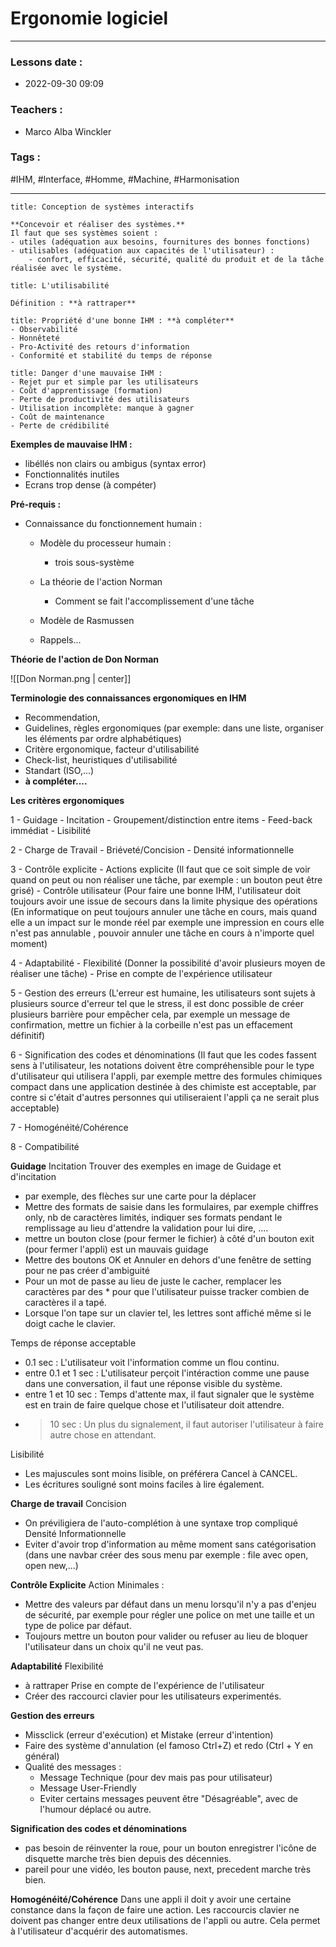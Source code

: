 # Ergonomie logiciel
---
### Lessons date :
- 2022-09-30 09:09

### Teachers :
- Marco Alba Winckler

### Tags :
#IHM, #Interface, #Homme, #Machine, #Harmonisation 

---

```ad-important
title: Conception de systèmes interactifs

**Concevoir et réaliser des systèmes.**
Il faut que ses systèmes soient :
- utiles (adéquation aux besoins, fournitures des bonnes fonctions)
- utilisables (adéquation aux capacités de l'utilisateur) :
	- confort, efficacité, sécurité, qualité du produit et de la tâche réalisée avec le système.
```

```ad-info
title: L'utilisabilité

Définition : **à rattraper**
```
```ad-important
title: Propriété d'une bonne IHM : **à compléter**
- Observabilité 
- Honnêteté
- Pro-Activité des retours d'information
- Conformité et stabilité du temps de réponse
```
```ad-important
title: Danger d'une mauvaise IHM :
- Rejet pur et simple par les utilisateurs
- Coût d'apprentissage (formation)
- Perte de productivité des utilisateurs
- Utilisation incomplète: manque à gagner
- Coût de maintenance
- Perte de crédibilité
```

**Exemples de mauvaise IHM :**
- libéllés non clairs ou ambigus (syntax error)
- Fonctionnalités inutiles
- Ecrans trop dense
(à compéter)

**Pré-requis :**
- Connaissance du fonctionnement humain :
	- Modèle du processeur humain :
		- trois sous-système
	- La théorie de l'action Norman
		- Comment se fait l'accomplissement d'une tâche
	- Modèle de Rasmussen
	
	- Rappels...

**Théorie de l'action de Don Norman**

![[Don Norman.png | center]]

**Terminologie des connaissances ergonomiques en IHM**

- Recommendation,
- Guidelines, règles ergonomiques (par exemple: dans une liste, organiser les éléments par ordre alphabétiques)
- Critère ergonomique, facteur d'utilisabilité
- Check-list, heuristiques d'utilisabilité
- Standart (ISO,...)
- **à compléter....**

**Les critères ergonomiques**

1 - Guidage
	- Incitation
	- Groupement/distinction entre items
	- Feed-back immédiat
	- Lisibilité

2 - Charge de Travail
	- Briéveté/Concision
	- Densité informationnelle

3 - Contrôle explicite
	- Actions explicite (Il faut que ce soit simple de voir quand on peut ou non réaliser une tâche, par exemple : un bouton peut être grisé)
	- Contrôle utilisateur (Pour faire une bonne IHM, l'utilisateur doit toujours avoir une issue de secours dans la limite physique des opérations (En informatique on peut toujours annuler une tâche en cours, mais quand elle a un impact sur le monde réel par exemple une impression en cours elle n'est pas annulable , pouvoir annuler une tâche en cours à n'importe quel moment)

4 - Adaptabilité
	- Flexibilité (Donner la possibilité d'avoir plusieurs moyen de réaliser une tâche)
	- Prise en compte de l'expérience utilisateur

5 - Gestion des erreurs (L'erreur est humaine, les utilisateurs sont sujets à plusieurs source d'erreur tel que le stress, il est donc possible de créer plusieurs barrière pour empêcher cela, par exemple un message de confirmation, mettre un fichier à la corbeille n'est pas un effacement définitif)

6 - Signification des codes et dénominations (Il faut que les codes fassent sens à l'utilisateur, les notations doivent être compréhensible pour le type d'utilisateur qui utilisera l'appli, par exemple mettre des formules chimiques compact dans une application destinée à des chimiste est acceptable, par contre si c'était d'autres personnes qui utiliseraient l'appli ça ne serait plus acceptable)

7 - Homogénéité/Cohérence

8 - Compatibilité

**Guidage**
Incitation
Trouver des exemples en image de Guidage et d'incitation
- par exemple, des flèches sur une carte pour la déplacer
- Mettre des formats de saisie dans les formulaires, par exemple chiffres only, nb de caractères limités, indiquer ses formats pendant le remplissage au lieu d'attendre la validation pour lui dire, ....
- mettre un bouton close (pour fermer le fichier) à côté d'un bouton exit (pour fermer l'appli) est un mauvais guidage
- Mettre des boutons OK et Annuler en dehors d'une fenêtre de setting pour ne pas créer d'ambiguité
- Pour un mot de passe au lieu de juste le cacher, remplacer les caractères par des * pour que l'utilisateur puisse tracker combien de caractères il a tapé.
- Lorsque l'on tape sur un clavier tel, les lettres sont affiché même si le doigt cache le clavier.

Temps de réponse acceptable
- 0.1 sec : L'utilisateur voit l'information comme un flou continu.
- entre 0.1 et 1 sec : L'utilisateur perçoit l'intéraction comme une pause dans une conversation, il faut une réponse visible du système.
- entre 1 et 10 sec : Temps d'attente max, il faut signaler que le système est en train de faire quelque chose et l'utilisateur doit attendre.
- > 10 sec : Un plus du signalement, il faut autoriser l'utilisateur à faire autre chose en attendant.

Lisibilité
- Les majuscules sont moins lisible, on préférera Cancel à CANCEL.
- Les écritures souligné sont moins faciles à lire également.

**Charge de travail**
Concision
- On préviligiera de l'auto-complétion à une syntaxe trop compliqué
Densité Informationnelle
- Eviter d'avoir trop d'information au même moment sans catégorisation (dans une navbar créer des sous menu par exemple : file avec open, open new,...)

**Contrôle Explicite**
Action Minimales :
- Mettre des valeurs par défaut dans un menu lorsqu'il n'y a pas d'enjeu de sécurité, par exemple pour régler une police on met une taille et un type de police par défaut.
- Toujours mettre un bouton pour valider ou refuser au lieu de bloquer l'utilisateur dans un choix qu'il ne veut pas.

**Adaptabilité**
Flexibilité
- à rattraper
Prise en compte de l'expérience de l'utilisateur
- Créer des raccourci clavier pour les utilisateurs experimentés.

**Gestion des erreurs**
- Missclick (erreur d'exécution) et Mistake (erreur d'intention)
- Faire des système d'annulation (el famoso Ctrl+Z) et redo (Ctrl + Y en général)
- Qualité des messages :
	- Message Technique (pour dev mais pas pour utilisateur)
	- Message User-Friendly
	- Eviter certains messages peuvent être "Désagréable", avec de l'humour déplacé ou autre.

**Signification des codes et dénominations**
- pas besoin de réinventer la roue, pour un bouton enregistrer l'icône de disquette marche très bien depuis des décennies.
- pareil pour une vidéo, les bouton pause, next, precedent marche très bien.

**Homogénéité/Cohérence**
Dans une appli il doit y avoir une certaine constance dans la façon de faire une action.
Les raccourcis clavier ne doivent pas changer entre deux utilisations de l'appli ou autre.
Cela permet à l'utilisateur d'acquérir des automatismes.